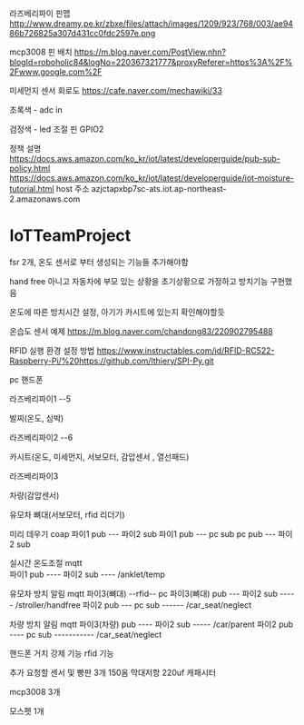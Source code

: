 라즈베리파이 핀맵 http://www.dreamy.pe.kr/zbxe/files/attach/images/1209/923/768/003/ae9486b726825a307d431cc0fdc2597e.png

mcp3008 핀 배치 https://m.blog.naver.com/PostView.nhn?blogId=roboholic84&logNo=220367321777&proxyReferer=https%3A%2F%2Fwww.google.com%2F


미세먼지 센서 회로도 https://cafe.naver.com/mechawiki/33

초록색 - adc in

검정색 - led 조절 핀 GPIO2

정책 설명
https://docs.aws.amazon.com/ko_kr/iot/latest/developerguide/pub-sub-policy.html
https://docs.aws.amazon.com/ko_kr/iot/latest/developerguide/iot-moisture-tutorial.html
host 주소
azjctapxbp7sc-ats.iot.ap-northeast-2.amazonaws.com

# IoTTeamProject

fsr 2개, 온도 센서로 부터 생성되는 기능들 추가해야함

hand free 아니고 자동차에 부모 있는 상황을 초기상황으로 가정하고 방치기능 구현했음

온도에 따른 방치시간 설정, 아기가 카시트에 있는지 확인해야할듯

온습도 센서 예제
https://m.blog.naver.com/chandong83/220902795488

RFID 실행 환경 설정 방법
https://www.instructables.com/id/RFID-RC522-Raspberry-Pi/%20https://github.com/lthiery/SPI-Py.git



pc 
핸드폰


라즈베리파이1 --5

발찌(온도, 심박)


라즈베리파이2 --6

카시트(온도, 미세먼지, 서보모터, 감압센서 , 열선패드)


라즈베리파이3

차량(감압센서)

유모차 뼈대(서보모터, rfid 리더기)





미리 데우기 coap
파이1 pub --- 파이2 sub
파이1 pub --- pc sub
pc pub --- 파이2 sub


실시간 온도조절 mqtt	
파이1 pub ---- 파이2 sub	---- /anklet/temp


유모차 방치 알림 mqtt
파이3(뼈대)  --rfid-- pc 
파이3(뼈대) pub --- 파이2 sub  ----- /stroller/handfree
파이2 pub --- pc sub ------ /car_seat/neglect


차량 방치 알림 mqtt
파이3(차량) pub ---- 파이2 sub -----  /car/parent 
파이2 pub ---- pc sub ----------- /car_seat/neglect






핸드폰 거치 강제 기능
 rfid 기능

추가 요청할 센서 및 
빵판 3개
150옴 막대저항
220uf 캐패시터

mcp3008 3개

모스펫 1개
